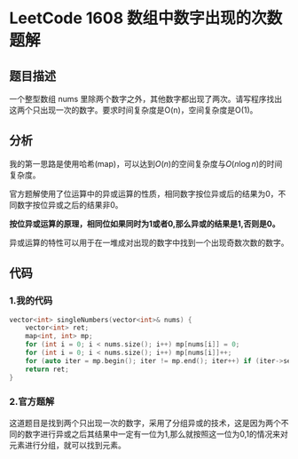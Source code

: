 # LeetCode 1608 数组中数字出现的次数题解

## 题目描述

一个整型数组 nums 里除两个数字之外，其他数字都出现了两次。请写程序找出这两个只出现一次的数字。要求时间复杂度是O(n)，空间复杂度是O(1)。

## 分析

我的第一思路是使用哈希(map)，可以达到$O(n)$的空间复杂度与$O(n\log{n})$的时间复杂度。

官方题解使用了位运算中的异或运算的性质，相同数字按位异或后的结果为0，不同数字按位异或之后的结果非0。

**按位异或运算的原理，相同位如果同时为1或者0,那么异或的结果是1,否则是0。**

异或运算的特性可以用于在一堆成对出现的数字中找到一个出现奇数次数的数字。



## 代码

### 1.我的代码

```c++
vector<int> singleNumbers(vector<int>& nums) {
    vector<int> ret;
    map<int, int> mp;
    for (int i = 0; i < nums.size(); i++) mp[nums[i]] = 0;
    for (int i = 0; i < nums.size(); i++) mp[nums[i]]++;
    for (auto iter = mp.begin(); iter != mp.end(); iter++) if (iter->second == 1) ret.push_back(iter->first);
    return ret;
}
```



### 2.官方题解

这道题目是找到两个只出现一次的数字，采用了分组异或的技术，这是因为两个不同的数字进行异或之后其结果中一定有一位为1,那么就按照这一位为0,1的情况来对元素进行分组，就可以找到元素。

